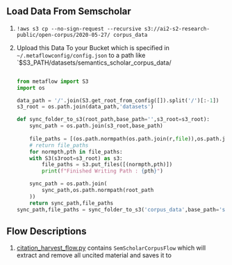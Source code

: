 ## Load Data From Semscholar

1. ```!aws s3 cp --no-sign-request --recursive s3://ai2-s2-research-public/open-corpus/2020-05-27/ corpus_data```

2. Upload this Data To your Bucket which is specified in `~/.metaflowconfig/config.json` to a path like `$S3_PATH/datasets/semantics_scholar_corpus_data/
    ```python

    from metaflow import S3
    import os

    data_path = '/'.join(S3.get_root_from_config([]).split('/')[:-1])
    s3_root = os.path.join(data_path,'datasets')

    def sync_folder_to_s3(root_path,base_path='',s3_root=s3_root):
        sync_path = os.path.join(s3_root,base_path)
        
        file_paths = [(os.path.normpath(os.path.join(r,file)),os.path.join(r,file)) for r,d,f in os.walk(root_path) for file in f]
        # return file_paths
        for normpth,pth in file_paths:
        with S3(s3root=s3_root) as s3:
            file_paths = s3.put_files([(normpth,pth)])
            print(f"Finished Writing Path : {pth}")

        sync_path = os.path.join(
            sync_path,os.path.normpath(root_path
        ))
        return sync_path,file_paths
    sync_path,file_paths = sync_folder_to_s3('corpus_data',base_path='semantics_scholar_corpus_data')
    ```

## Flow Descriptions

1. [citation_harvest_flow.py](citation_harvest_flow.py) contains `SemScholarCorpusFlow` which will extract and remove all uncited material and saves it to 